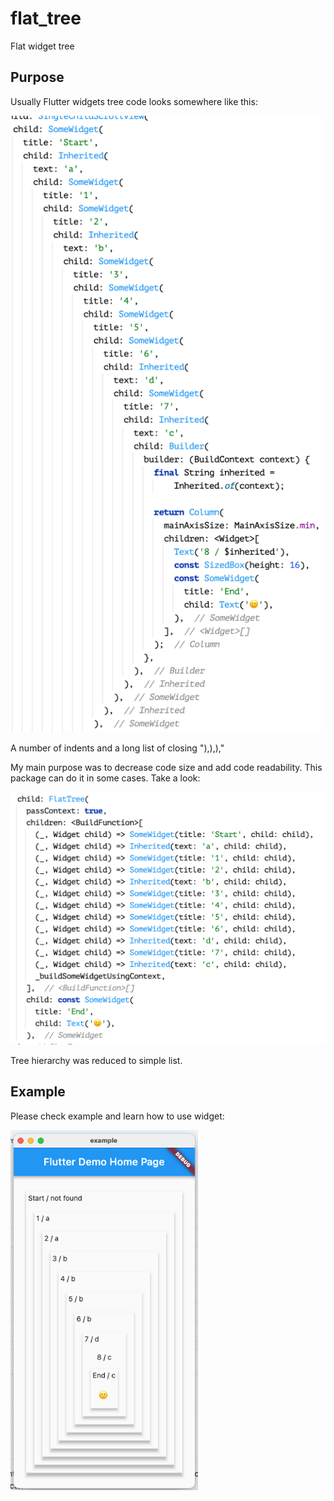 # flat_tree

Flat widget tree

## Purpose

Usually Flutter widgets tree code looks somewhere like this:

<img src="docs/classic.png" width="500" />

A number of indents and a long list of closing "),),),"

My main purpose was to decrease code size and add code readability.
This package can do it in some cases. Take a look:

<img src="docs/flat_tree.png" width="600" />

Tree hierarchy was reduced to simple list.

## Example

Please check example and learn how to use widget:

<img src="docs/example.png" width="300" />

